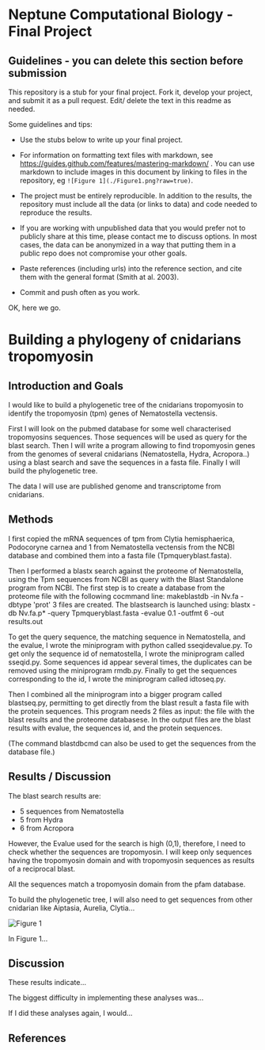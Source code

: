 # Neptune Computational Biology - Final Project

## Guidelines - you can delete this section before submission

This repository is a stub for your final project. Fork it, develop your project, and submit it as a pull request. Edit/ delete the text in this readme as needed.

Some guidelines and tips:

- Use the stubs below to write up your final project.

- For information on formatting text files with markdown, see https://guides.github.com/features/mastering-markdown/ . You can use markdown to include images in this document by linking to files in the repository, eg `![Figure 1](./Figure1.png?raw=true)`.

- The project must be entirely reproducible. In addition to the results, the repository must include all the data (or links to data) and code needed to reproduce the results.

- If you are working with unpublished data that you would prefer not to publicly share at this time, please contact me to discuss options. In most cases, the data can be anonymized in a way that putting them in a public repo does not compromise your other goals.

- Paste references (including urls) into the reference section, and cite them with the general format (Smith at al. 2003).

- Commit and push often as you work.

OK, here we go.

# Building a phylogeny of cnidarians tropomyosin

## Introduction and Goals

I would like to build a phylogenetic tree of the cnidarians tropomyosin to identify the tropomyosin (tpm) genes of Nematostella vectensis. 

First I will look on the pubmed database for some well characterised tropomyosins sequences. Those sequences will be used as query for the blast search. Then I will write a program allowing to find tropomyosin genes from the genomes of several cnidarians (Nematostella, Hydra, Acropora..) using a blast search and save the sequences in a fasta file. Finally I will build the phylogenetic tree. 

The data I will use are published genome and transcriptome from cnidarians. 

## Methods

I first copied the mRNA sequences of tpm from Clytia hemisphaerica, Podocoryne carnea and 1 from Nematostella vectensis from the NCBI database and combined them into a fasta file (Tpmqueryblast.fasta).

Then I performed a blastx search against the proteome of Nematostella, using the Tpm sequences from NCBI as query with the Blast Standalone program from NCBI.
The first step is to create a database from the proteome file with the following cocmmand line: makeblastdb -in Nv.fa -dbtype 'prot'
3 files are created.
The blastsearch is launched using: blastx -db Nv.fa.p* -query Tpmqueryblast.fasta -evalue 0.1 -outfmt 6 -out results.out

To get the query sequence, the matching sequence in Nematostella, and the evalue, I wrote the miniprogram with python called sseqidevalue.py.
To get only the sequence id of nematostella, I wrote the miniprogram called sseqid.py.
Some sequences id appear several times, the duplicates can be removed using the miniprogram rmdb.py.
Finally to get the sequences corresponding to the id, I wrote the miniprogram called idtoseq.py.

Then I combined all the miniprogram into a bigger program called blastseq.py, permitting to get directly from the blast result a fasta file with the protein sequences. This program needs 2 files as input: the file with the blast results and the proteome databasese. In the output files are the blast results with evalue, the sequences id, and the protein sequences.

(The command blastdbcmd can also be used to get the sequences from the database file.)

## Results / Discussion

The blast search results are: 
- 5 sequences from Nematostella
- 5 from Hydra
- 6 from Acropora

However, the Evalue used for the search is high (0,1), therefore, I need to check whether the sequences are tropomyosin.
I will keep only sequences having the tropomyosin domain and with tropomyosin sequences as results of a reciprocal blast.

All the sequences match a tropomyosin domain from the pfam database.

To build the phylogenetic tree, I will also need to get sequences from other cnidarian like Aiptasia, Aurelia, Clytia...

![Figure 1](./Figure1.png?raw=true)

In Figure 1...

## Discussion

These results indicate...

The biggest difficulty in implementing these analyses was...

If I did these analyses again, I would...

## References


